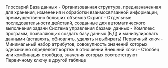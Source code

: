 Глоссарий
База данных - Организованная структура, предназначенная для хранения, изменения и обработки взаимосвязанной информации, преимущественно больших объемов
Скрипт -  Отдельные последовательности действий, созданные для автоматического выполнения задачи
Cистема управления базами данных - Комплекс программ, позволяющих создать базу данных (БД) и манипулировать данными (вставлять, обновлять, удалять и выбирать)
Первичный ключ - Минимальный набор атрибутов, совокупность значений которых однозначно определяет кортеж в отношении
Внешний ключ - Столбец или комбинация столбцов, значения которых соответствуют Первичному ключу в другой таблице
